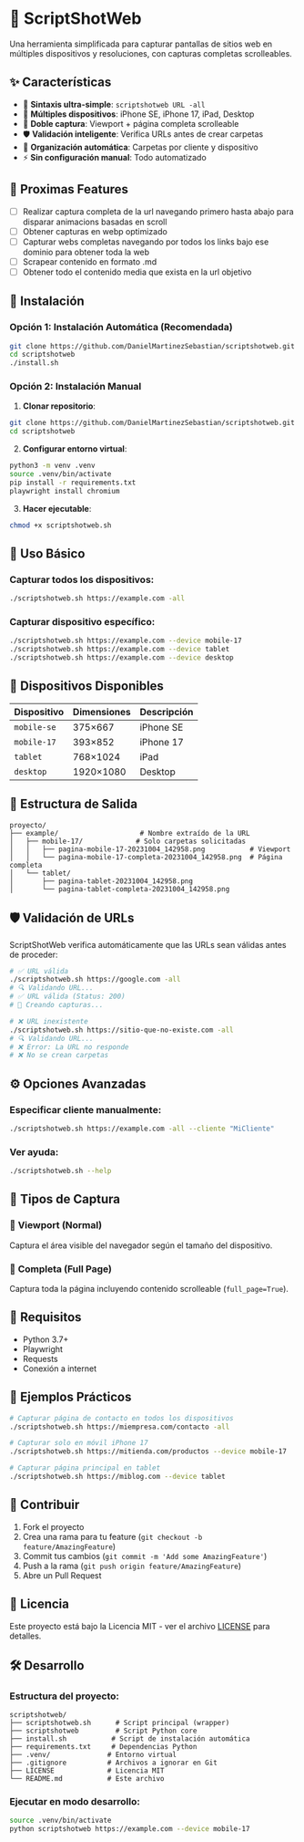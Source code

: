 # 📸 ScriptShotWeb

Una herramienta simplificada para capturar pantallas de sitios web en múltiples dispositivos y resoluciones, con capturas completas scrolleables.

## ✨ Características

- 🚀 **Sintaxis ultra-simple**: `scriptshotweb URL -all`
- 📱 **Múltiples dispositivos**: iPhone SE, iPhone 17, iPad, Desktop
- 🔄 **Doble captura**: Viewport + página completa scrolleable
- 🛡️ **Validación inteligente**: Verifica URLs antes de crear carpetas
- 📁 **Organización automática**: Carpetas por cliente y dispositivo
- ⚡ **Sin configuración manual**: Todo automatizado

## 🚩 Proximas Features

- [ ] Realizar captura completa de la url navegando primero hasta abajo para disparar animacions basadas en scroll
- [ ] Obtener capturas en webp optimizado
- [ ] Capturar webs completas navegando por todos los links bajo ese dominio para obtener toda la web
- [ ] Scrapear contenido en formato .md
- [ ] Obtener todo el contenido media que exista en la url objetivo 

## 🚀 Instalación

### Opción 1: Instalación Automática (Recomendada)
```bash
git clone https://github.com/DanielMartinezSebastian/scriptshotweb.git
cd scriptshotweb
./install.sh
```

### Opción 2: Instalación Manual
1. **Clonar repositorio**:
```bash
git clone https://github.com/DanielMartinezSebastian/scriptshotweb.git
cd scriptshotweb
```

2. **Configurar entorno virtual**:
```bash
python3 -m venv .venv
source .venv/bin/activate
pip install -r requirements.txt
playwright install chromium
```

3. **Hacer ejecutable**:
```bash
chmod +x scriptshotweb.sh
```

## 🎯 Uso Básico

### Capturar todos los dispositivos:
```bash
./scriptshotweb.sh https://example.com -all
```

### Capturar dispositivo específico:
```bash
./scriptshotweb.sh https://example.com --device mobile-17
./scriptshotweb.sh https://example.com --device tablet
./scriptshotweb.sh https://example.com --device desktop
```

## 📱 Dispositivos Disponibles

| Dispositivo | Dimensiones | Descripción |
|-------------|-------------|-------------|
| `mobile-se` | 375×667 | iPhone SE |
| `mobile-17` | 393×852 | iPhone 17 |
| `tablet` | 768×1024 | iPad |
| `desktop` | 1920×1080 | Desktop |

## 📂 Estructura de Salida

```
proyecto/
├── example/                    # Nombre extraído de la URL
│   ├── mobile-17/             # Solo carpetas solicitadas
│   │   ├── pagina-mobile-17-20231004_142958.png           # Viewport
│   │   └── pagina-mobile-17-completa-20231004_142958.png  # Página completa
│   └── tablet/
│       ├── pagina-tablet-20231004_142958.png
│       └── pagina-tablet-completa-20231004_142958.png
```

## 🛡️ Validación de URLs

ScriptShotWeb verifica automáticamente que las URLs sean válidas antes de proceder:

```bash
# ✅ URL válida
./scriptshotweb.sh https://google.com -all
# 🔍 Validando URL...
# ✅ URL válida (Status: 200)
# 📁 Creando capturas...

# ❌ URL inexistente
./scriptshotweb.sh https://sitio-que-no-existe.com -all
# 🔍 Validando URL...
# ❌ Error: La URL no responde
# ❌ No se crean carpetas
```

## ⚙️ Opciones Avanzadas

### Especificar cliente manualmente:
```bash
./scriptshotweb.sh https://example.com -all --cliente "MiCliente"
```

### Ver ayuda:
```bash
./scriptshotweb.sh --help
```

## 🎨 Tipos de Captura

### 📏 **Viewport (Normal)**
Captura el área visible del navegador según el tamaño del dispositivo.

### 📜 **Completa (Full Page)**
Captura toda la página incluyendo contenido scrolleable (`full_page=True`).

## 🔧 Requisitos

- Python 3.7+
- Playwright
- Requests
- Conexión a internet

## 📄 Ejemplos Prácticos

```bash
# Capturar página de contacto en todos los dispositivos
./scriptshotweb.sh https://miempresa.com/contacto -all

# Capturar solo en móvil iPhone 17
./scriptshotweb.sh https://mitienda.com/productos --device mobile-17

# Capturar página principal en tablet
./scriptshotweb.sh https://miblog.com --device tablet
```

## 🤝 Contribuir

1. Fork el proyecto
2. Crea una rama para tu feature (`git checkout -b feature/AmazingFeature`)
3. Commit tus cambios (`git commit -m 'Add some AmazingFeature'`)
4. Push a la rama (`git push origin feature/AmazingFeature`)
5. Abre un Pull Request

## 📜 Licencia

Este proyecto está bajo la Licencia MIT - ver el archivo [LICENSE](LICENSE) para detalles.

## 🛠️ Desarrollo

### Estructura del proyecto:
```
scriptshotweb/
├── scriptshotweb.sh      # Script principal (wrapper)
├── scriptshotweb         # Script Python core
├── install.sh           # Script de instalación automática
├── requirements.txt     # Dependencias Python
├── .venv/              # Entorno virtual
├── .gitignore          # Archivos a ignorar en Git
├── LICENSE             # Licencia MIT
└── README.md           # Este archivo
```

### Ejecutar en modo desarrollo:
```bash
source .venv/bin/activate
python scriptshotweb https://example.com --device mobile-17
```
